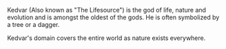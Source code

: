 Kedvar (Also known as "The Lifesource") is the god of life, nature and evolution and is amongst the oldest of the gods. He is often symbolized by a tree or a dagger.

Kedvar's domain covers the entire world as nature exists everywhere. 










